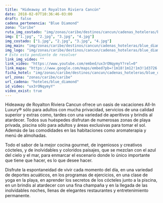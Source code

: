 ```yaml
---
title: "Hideaway at Royalton Riviera Cancún"
date: 2018-02-07T10:36:46-03:00
draft: false
cadena_pertenencia: "Blue Diamond"
zona: "Caribe"
ruta_img_costado: "img/zonas/caribe/destinos/cancun/cadenas_hoteleras/blue_diamond/hideaway/hideaway_at_royalton_riviera_cancun/imagenes_hotel/"
img: ["1.jpg", "2.jpg", "3.jpg", "4.jpg"]
img_costado: ["1.jpg", "2.jpg", "3.jpg", "4.jpg"]
img_main: "img/zonas/caribe/destinos/cancun/cadenas_hoteleras/blue_diamond/hideaway/hideaway_at_royalton_riviera_cancun/ficha_hotel.jpg"
img_logo: "img/zonas/caribe/destinos/cancun/cadenas_hoteleras/blue_diamond/hideaway/hideaway_at_royalton_riviera_cancun/logo/logo_hotel.jpg"
# Esto esta pendiente de resolver
link_img_video: ""
link_video: "https://www.youtube.com/embed/ux3rONqymyY?rel=0"
link_mapa: "https://www.google.com/maps/embed?pb=!1m18!1m12!1m3!1d3726.2506122453606!2d-86.84061668506885!3d20.94244858604527!2m3!1f0!2f0!3f0!3m2!1i1024!2i768!4f13.1!3m3!1m2!1s0x8f4e8695b53f5405%3A0x2ba08e58bc625402!2sHideaway+at+Royalton+Riviera+Cancun!5e0!3m2!1ses!2scl!4v1518018280689"
ficha_hotel: "img/zonas/caribe/destinos/cancun/cadenas_hoteleras/blue_diamond/hideaway/hideaway_at_royalton_riviera_cancun/ficha_hotel.pdf"
url_zona: "zonas/caribe/caribe"
url_cadena: "hoteles/blue_diamond"
id_video: "ux3rONqymyY"
video_exist: true
---
```

Hideaway de Royalton Riviera Cancun ofrece un oasis de vacaciones All-In Luxury® sólo para adultos con mucha privacidad, servicios de una calidad superior y extras como, tardes con una variedad de aperitivos y brindis al atardecer. Todos sus huéspedes disfrutan de numerosas zonas de playa privada, piscina sólo para adultos y áreas exclusivas para tomar el sol. Además de las comodidades en las habitaciones como aromaterapia y menú de almohadas.

Todo el sabor de la mejor cocina gourmet, de ingeniosos y creativos cócteles, y de inolvidables y coloridos paisajes, que se mezclan con el azul del cielo y el mar, para enmarcar el escenario donde lo único importante que tiene que hacer, es lo que desee hacer.

Disfrute la espontaneidad de vivir cada momento del día, en una variedad de deportes acuáticos, en los programas de ejercicios, en una clase de yoga en la playa, en aprender los secretos de los cócteles junto a la piscina, en un brindis al atardecer con una fina champaña y en la llegada de las inolvidables noches, llenas de elegantes restaurantes y entretenimiento permanente.
